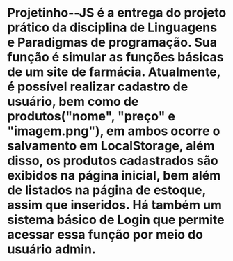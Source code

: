 # Projetinho--JS é a entrega do projeto prático da disciplina de Linguagens e Paradigmas de programação. Sua função é simular as funções básicas de um site de farmácia. Atualmente, é possível realizar cadastro de usuário, bem como de produtos("nome", "preço" e "imagem.png"), em ambos ocorre o salvamento em LocalStorage, além disso, os produtos cadastrados são exibidos na página inicial, bem além de listados na página de estoque, assim que inseridos. Há também um sistema básico de Login que permite acessar essa função por meio do usuário admin. 
